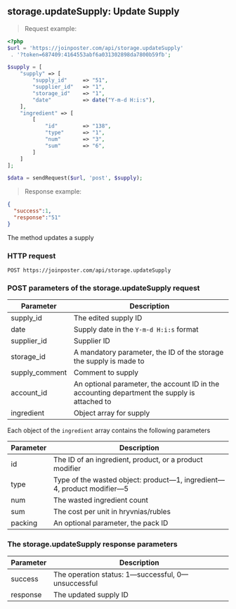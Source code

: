 ## storage.updateSupply: Update Supply

> Request example:

```php
<?php
$url = 'https://joinposter.com/api/storage.updateSupply'
 . '?token=687409:4164553abf6a031302898da7800b59fb';

$supply = [
    "supply" => [
        "supply_id"     => "51",
        "supplier_id"   => "1",
        "storage_id"    => "1",
        "date"          => date("Y-m-d H:i:s"),
    ],
    "ingredient" => [
        [
            "id"        => "138",
            "type"      => "1",
            "num"       => "3",
            "sum"       => "6",
        ]
    ]
];

$data = sendRequest($url, 'post', $supply);
```

> Response example:

```json
{
  "success":1,
  "response":"51"
}
```

The method updates a supply

### HTTP request

`POST https://joinposter.com/api/storage.updateSupply`

### POST parameters of the storage.updateSupply request

Parameter | Description
--------- | -----------
supply_id | The edited supply ID
date | Supply date in the `Y-m-d H:i:s` format
supplier_id | Supplier ID
storage_id | A mandatory parameter, the ID of the storage the supply is made to
supply_comment | Comment to supply
account_id | An optional parameter, the account ID in the accounting department the supply is attached to
ingredient | Object array for supply

Each object of the `ingredient` array contains the following parameters

Parameter | Description
--------- | -----------
id | The ID of an ingredient, product, or a product modifier
type | Type of the wasted object: product—1, ingredient—4, product modifier—5
num | The wasted ingredient count
sum | The cost per unit in hryvnias/rubles
packing | An optional parameter, the pack ID

### The storage.updateSupply response parameters

Parameter | Description
--------- | -----------
success | The operation status: 1—successful, 0—unsuccessful
response | The updated supply ID

